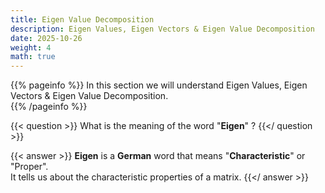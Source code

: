 ```yaml
---
title: Eigen Value Decomposition
description: Eigen Values, Eigen Vectors & Eigen Value Decomposition
date: 2025-10-26
weight: 4
math: true
---
```


{{% pageinfo %}}
In this section we will understand Eigen Values, Eigen Vectors & Eigen Value Decomposition.<br>
{{% /pageinfo %}}

{{< question >}}
What is the meaning of the word "**Eigen**" ?
{{</ question >}}

{{< answer >}}
**Eigen** is a **German** word that means "**Characteristic**" or "Proper". <br>
It tells us about the characteristic properties of a matrix.
{{</ answer >}}